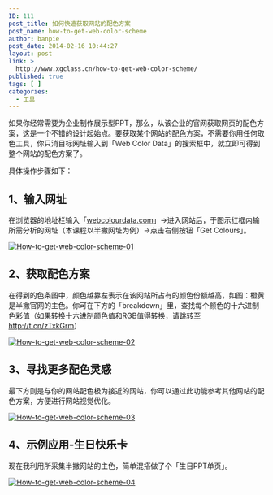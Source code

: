```yaml
---
ID: 111
post_title: 如何快速获取网站的配色方案
post_name: how-to-get-web-color-scheme
author: banpie
post_date: 2014-02-16 10:44:27
layout: post
link: >
  http://www.xgclass.cn/how-to-get-web-color-scheme/
published: true
tags: [ ]
categories:
  - 工具
---
```

如果你经常需要为企业制作展示型PPT，那么，从该企业的官网获取网页的配色方案，这是一个不错的设计起始点。要获取某个网站的配色方案，不需要你用任何取色工具，你只消目标网址输入到「Web Color Data」的搜索框中，就立即可得到整个网站的配色方案了。

具体操作步骤如下：

## 1、输入网址

在浏览器的地址栏输入「[webcolourdata.com][1]」->进入网站后，于图示红框内输所需分析的网址（本课程以半撇网址为例）->点击右侧按钮「Get Colours」。

[![How-to-get-web-color-scheme-01][2]][2]

## 2、获取配色方案

在得到的色条图中，颜色越靠左表示在该网站所占有的颜色份额越高，如图：橙黄是半撇官网的主色。你可在下方的「breakdown」里，查找每个颜色的十六进制色彩值（如果转换十六进制颜色值和RGB值得转换，请跳转至<http://t.cn/zTxkGrm>）

[![How-to-get-web-color-scheme-02][3]][3]

## 3、寻找更多配色灵感

最下方则是与你的网站配色极为接近的网站，你可以通过此功能参考其他网站的配色方案，方便进行网站视觉优化。

[![How-to-get-web-color-scheme-03][4]][4]

## 4、示例应用-生日快乐卡

现在我利用所采集半撇网站的主色，简单混搭做了个「生日PPT单页」。

[![How-to-get-web-color-scheme-04][5]][5]

 [1]: http://www.webcolourdata.com
 [2]: http://www.xgclass.cn/wp-content/uploads/2018/11/How-to-get-web-color-scheme-01.jpg
 [3]: http://7arnhx.com1.z0.glb.clouddn.com/wp-content/uploads/2014/02/How-to-get-web-color-scheme-02.jpg
 [4]: http://7arnhx.com1.z0.glb.clouddn.com/wp-content/uploads/2014/02/How-to-get-web-color-scheme-03.jpg
 [5]: http://7arnhx.com1.z0.glb.clouddn.com/wp-content/uploads/2014/02/How-to-get-web-color-scheme-04.jpg